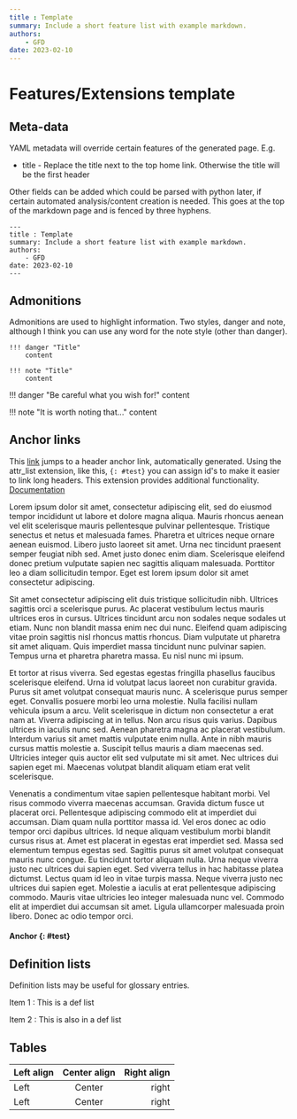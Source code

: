 ```yaml
---
title : Template
summary: Include a short feature list with example markdown.
authors:
    - GFD
date: 2023-02-10
---
```

# Features/Extensions template

## Meta-data
YAML metadata will override certain features of the generated page. E.g.

* title - Replace the title next to the top home link. Otherwise the title will be the first header

Other fields can be added which could be parsed with python later, if certain automated analysis/content creation is needed. This goes at the top of the markdown page and is fenced by three hyphens.

```
---
title : Template
summary: Include a short feature list with example markdown.
authors:
    - GFD
date: 2023-02-10
---
```

## Admonitions

Admonitions are used to highlight information. Two styles, danger and note, although I think you can use any word for the note style (other than danger).

```
!!! danger "Title"
	content
	
!!! note "Title"
	content
```

!!! danger "Be careful what you wish for!"
	content

!!! note "It is worth noting that..."
	content


## Anchor links

This [link](template.md#test) jumps to a header anchor link, automatically generated. Using the attr\_list extension, like this, `{: #test}` you can assign id's to make it easier to link long headers. This extension provides additional functionality. [Documentation](https://python-markdown.github.io/extensions/attr_list/)


Lorem ipsum dolor sit amet, consectetur adipiscing elit, sed do eiusmod tempor incididunt ut labore et dolore magna aliqua. Mauris rhoncus aenean vel elit scelerisque mauris pellentesque pulvinar pellentesque. Tristique senectus et netus et malesuada fames. Pharetra et ultrices neque ornare aenean euismod. Libero justo laoreet sit amet. Urna nec tincidunt praesent semper feugiat nibh sed. Amet justo donec enim diam. Scelerisque eleifend donec pretium vulputate sapien nec sagittis aliquam malesuada. Porttitor leo a diam sollicitudin tempor. Eget est lorem ipsum dolor sit amet consectetur adipiscing.

Sit amet consectetur adipiscing elit duis tristique sollicitudin nibh. Ultrices sagittis orci a scelerisque purus. Ac placerat vestibulum lectus mauris ultrices eros in cursus. Ultrices tincidunt arcu non sodales neque sodales ut etiam. Nunc non blandit massa enim nec dui nunc. Eleifend quam adipiscing vitae proin sagittis nisl rhoncus mattis rhoncus. Diam vulputate ut pharetra sit amet aliquam. Quis imperdiet massa tincidunt nunc pulvinar sapien. Tempus urna et pharetra pharetra massa. Eu nisl nunc mi ipsum.

Et tortor at risus viverra. Sed egestas egestas fringilla phasellus faucibus scelerisque eleifend. Urna id volutpat lacus laoreet non curabitur gravida. Purus sit amet volutpat consequat mauris nunc. A scelerisque purus semper eget. Convallis posuere morbi leo urna molestie. Nulla facilisi nullam vehicula ipsum a arcu. Velit scelerisque in dictum non consectetur a erat nam at. Viverra adipiscing at in tellus. Non arcu risus quis varius. Dapibus ultrices in iaculis nunc sed. Aenean pharetra magna ac placerat vestibulum. Interdum varius sit amet mattis vulputate enim nulla. Ante in nibh mauris cursus mattis molestie a. Suscipit tellus mauris a diam maecenas sed. Ultricies integer quis auctor elit sed vulputate mi sit amet. Nec ultrices dui sapien eget mi. Maecenas volutpat blandit aliquam etiam erat velit scelerisque.

Venenatis a condimentum vitae sapien pellentesque habitant morbi. Vel risus commodo viverra maecenas accumsan. Gravida dictum fusce ut placerat orci. Pellentesque adipiscing commodo elit at imperdiet dui accumsan. Diam quam nulla porttitor massa id. Vel eros donec ac odio tempor orci dapibus ultrices. Id neque aliquam vestibulum morbi blandit cursus risus at. Amet est placerat in egestas erat imperdiet sed. Massa sed elementum tempus egestas sed. Sagittis purus sit amet volutpat consequat mauris nunc congue. Eu tincidunt tortor aliquam nulla. Urna neque viverra justo nec ultrices dui sapien eget. Sed viverra tellus in hac habitasse platea dictumst. Lectus quam id leo in vitae turpis massa. Neque viverra justo nec ultrices dui sapien eget. Molestie a iaculis at erat pellentesque adipiscing commodo. Mauris vitae ultricies leo integer malesuada nunc vel. Commodo elit at imperdiet dui accumsan sit amet. Ligula ullamcorper malesuada proin libero. Donec ac odio tempor orci.

#### Anchor {: #test}

## Definition lists
Definition lists may be useful for glossary entries.


Item 1
:    This is a def list

Item 2
:    This is also in a def list

## Tables

| Left align | Center align | Right align |
|:-----------|:------------:|------------:|
| Left       | Center       |       right |
| Left       | Center       |       right |
